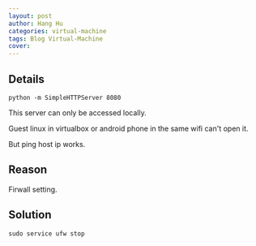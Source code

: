 ```yaml
---
layout: post
author: Hang Hu
categories: virtual-machine
tags: Blog Virtual-Machine 
cover: 
---
```


## Details

```
python -m SimpleHTTPServer 8080
```


This server can only be accessed locally.


Guest linux in virtualbox or android phone in the same wifi can't open it.


But ping host ip works.


## Reason


Firwall setting.


## Solution


```
sudo service ufw stop
``` 
